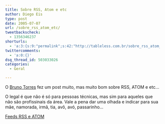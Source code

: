 ```yaml
---
title: Sobre RSS, Atom e etc
author: Diego Eis
type: post
date: 2005-07-07
url: /sobre_rss_atom_etc/
tweetbackscheck:
  - 1356346237
shorturls:
  - 'a:3:{s:9:"permalink";s:42:"http://tableless.com.br/sobre_rss_atom_etc";s:7:"tinyurl";s:26:"http://tinyurl.com/3pnpoct";s:4:"isgd";s:19:"http://is.gd/E4z2OZ";}'
twittercomments:
  - 'a:0:{}'
dsq_thread_id: 503033026
categories:
  - Geral

---
```

O [Bruno Torres][1] fez um post muito, mas muito bom sobre RSS, ATOM e etc&#8230;
  
O legal é que não é só para pessoas técnicas, mas sim para aqueles que não são profissinais da área. Vale a pena dar uma olhada e indicar para sua mãe, namorada, irmã, tia, avô, avó, passarinho&#8230; 

[Feeds RSS e ATOM][2]

 [1]: http://www.brunotorres.net/
 [2]: http://www.brunotorres.net/assinar/